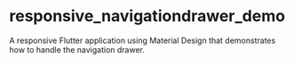 # responsive_navigationdrawer_demo
A responsive Flutter application using Material Design that demonstrates how to handle the navigation drawer.
